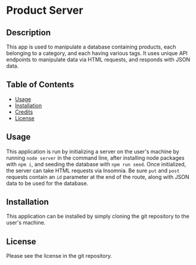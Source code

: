 # Product Server

## Description

This app is used to manipulate a database containing products, each belonging to a category, and each having various tags. It uses unique API endpoints to manipulate data via HTML requests, and responds with JSON data.

## Table of Contents

- [Usage](#usage)
- [Installation](#installation)
- [Credits](#credits)
- [License](#license)

## Usage 

This application is run by initializing a server on the user's machine by running `node server` in the command line, after installing node packages with `npm i`, and seeding the database with `npm run seed`. Once initialized, the server can take HTML requests via Insomnia. Be sure `put` and `post` requests contain an `id` parameter at the end of the route, along with JSON data to be used for the database.

## Installation

This application can be installed by simply cloning the git repository to the user's machine.

## License

Please see the license in the git repository.